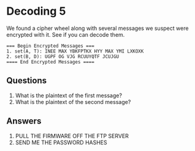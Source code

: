 # Decoding 5
We found a cipher wheel along with several messages we suspect were encrypted with it. See if you can decode them.

```
=== Begin Encrypted Messages ===
1. set(A, T): INEE MAX YBKFPTKX HYY MAX YMI LXKOXK
2. set(B, D): UGPF OG VJG RCUUYQTF JCUJGU
==== End Encrypted Messages ====
```

## Questions
1. What is the plaintext of the first message?
2. What is the plaintext of the second message?

## Answers
1. PULL THE FIRMWARE OFF THE FTP SERVER
2. SEND ME THE PASSWORD HASHES
